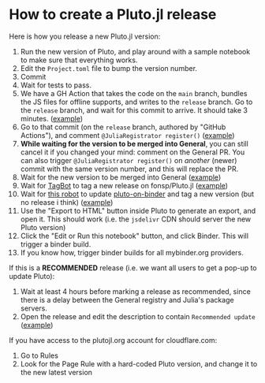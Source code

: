 # How to create a Pluto.jl release

Here is how you release a new Pluto.jl version:
1. Run the new version of Pluto, and play around with a sample notebook to make sure that everything works.
4. Edit the `Project.toml` file to bump the version number.
5. Commit
1. Wait for tests to pass.
2. We have a GH Action that takes the code on the `main` branch, bundles the JS files for offline supports, and writes to the `release` branch. Go to the `release` branch, and wait for this commit to arrive. It should take 3 minutes. ([example](https://user-images.githubusercontent.com/6933510/150444129-53b664af-34c3-401f-9bd3-0f4dc8e30f19.png))
7. Go to that commit (on the `release` branch, authored by "GitHub Actions"), and comment `@JuliaRegistrator register()` ([example](https://github.com/fonsp/Pluto.jl/commit/6d956c1faa2bca2e4531d8df26b1716ae072869e#commitcomment-64277906))
8. **While waiting for the version to be merged into General**, you can still cancel it if you changed your mind: comment on the General PR. You can also trigger `@JuliaRegistrator register()` on _another_ (newer) commit with the same version number, and this will replace the PR.
9. Wait for the new version to be merged into General ([example](https://github.com/JuliaRegistries/General/pull/38455))
10. Wait for [TagBot](https://github.com/fonsp/Pluto.jl/actions/workflows/TagBot.yml) to tag a new release on fonsp/Pluto.jl ([example](https://github.com/fonsp/Pluto.jl/releases/tag/v0.14.8))
11. Wait for [this robot](https://github.com/fonsp/pluto-on-binder/actions/workflows/ReleaseLatest.yml) to update [pluto-on-binder](https://github.com/fonsp/pluto-on-binder) and tag a new version (but no release i think) ([example](https://github.com/fonsp/pluto-on-binder/tags))
12. Use the "Export to HTML" button inside Pluto to generate an export, and open it. This should work (i.e. the `jsdelivr` CDN should server the new Pluto version)
13. Click the "Edit or Run this notebook" button, and click Binder. This will trigger a binder build.
14. If you know how, trigger binder builds for all mybinder.org providers.

If this is a **RECOMMENDED** release (i.e. we want all users to get a pop-up to update Pluto):
1. Wait at least 4 hours before marking a release as recommended, since there is a delay between the General registry and Julia's package servers.
3. Open the release and edit the description to contain `Recommended update` ([example](https://github.com/fonsp/Pluto.jl/releases/tag/v0.14.7))

If you have access to the plutojl.org account for cloudflare.com:
1. Go to Rules
10. Look for the Page Rule with a hard-coded Pluto version, and change it to the new latest version

